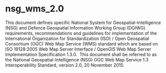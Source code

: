 # nsg_wms_2.0
This document defines specific National System for Geospatial-Intelligence (NSG) and Defence Geospatial Information Working Group (DGIWG) requirements, recommendations and guidelines for implementation of the International Organization for Standardization (ISO) / Open Geospatial Consortium (OGC) Web Map Service (WMS) standard which are based on ISO 19128:2005 Web Map Server Interface / OpenGIS Web Map Server Implementation Specification 1.3.0.  This document shall be referred to as the National Geospatial-Intelligence (NSG) OGC Web Map Service 1.3 Interoperability Standard, version 2.0, 20 November 2015.
